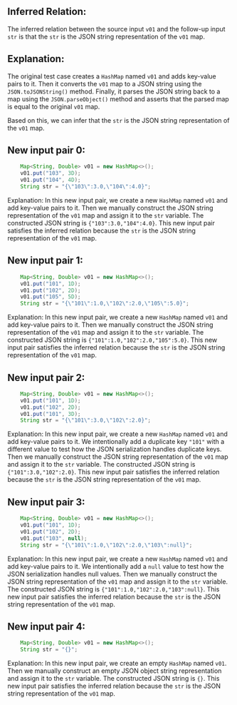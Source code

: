 ## Inferred Relation:
The inferred relation between the source input `v01` and the follow-up input `str` is that the `str` is the JSON string representation of the `v01` map.

## Explanation:
The original test case creates a `HashMap` named `v01` and adds key-value pairs to it. Then it converts the `v01` map to a JSON string using the `JSON.toJSONString()` method. Finally, it parses the JSON string back to a map using the `JSON.parseObject()` method and asserts that the parsed map is equal to the original `v01` map.

Based on this, we can infer that the `str` is the JSON string representation of the `v01` map.

## New input pair 0:
```java
    Map<String, Double> v01 = new HashMap<>();
    v01.put("103", 3D);
    v01.put("104", 4D);
    String str = "{\"103\":3.0,\"104\":4.0}";
```
Explanation: In this new input pair, we create a new `HashMap` named `v01` and add key-value pairs to it. Then we manually construct the JSON string representation of the `v01` map and assign it to the `str` variable. The constructed JSON string is `{"103":3.0,"104":4.0}`. This new input pair satisfies the inferred relation because the `str` is the JSON string representation of the `v01` map.

## New input pair 1:
```java
    Map<String, Double> v01 = new HashMap<>();
    v01.put("101", 1D);
    v01.put("102", 2D);
    v01.put("105", 5D);
    String str = "{\"101\":1.0,\"102\":2.0,\"105\":5.0}";
```
Explanation: In this new input pair, we create a new `HashMap` named `v01` and add key-value pairs to it. Then we manually construct the JSON string representation of the `v01` map and assign it to the `str` variable. The constructed JSON string is `{"101":1.0,"102":2.0,"105":5.0}`. This new input pair satisfies the inferred relation because the `str` is the JSON string representation of the `v01` map.

## New input pair 2:
```java
    Map<String, Double> v01 = new HashMap<>();
    v01.put("101", 1D);
    v01.put("102", 2D);
    v01.put("101", 3D);
    String str = "{\"101\":3.0,\"102\":2.0}";
```
Explanation: In this new input pair, we create a new `HashMap` named `v01` and add key-value pairs to it. We intentionally add a duplicate key `"101"` with a different value to test how the JSON serialization handles duplicate keys. Then we manually construct the JSON string representation of the `v01` map and assign it to the `str` variable. The constructed JSON string is `{"101":3.0,"102":2.0}`. This new input pair satisfies the inferred relation because the `str` is the JSON string representation of the `v01` map.

## New input pair 3:
```java
    Map<String, Double> v01 = new HashMap<>();
    v01.put("101", 1D);
    v01.put("102", 2D);
    v01.put("103", null);
    String str = "{\"101\":1.0,\"102\":2.0,\"103\":null}";
```
Explanation: In this new input pair, we create a new `HashMap` named `v01` and add key-value pairs to it. We intentionally add a `null` value to test how the JSON serialization handles null values. Then we manually construct the JSON string representation of the `v01` map and assign it to the `str` variable. The constructed JSON string is `{"101":1.0,"102":2.0,"103":null}`. This new input pair satisfies the inferred relation because the `str` is the JSON string representation of the `v01` map.

## New input pair 4:
```java
    Map<String, Double> v01 = new HashMap<>();
    String str = "{}";
```
Explanation: In this new input pair, we create an empty `HashMap` named `v01`. Then we manually construct an empty JSON object string representation and assign it to the `str` variable. The constructed JSON string is `{}`. This new input pair satisfies the inferred relation because the `str` is the JSON string representation of the `v01` map.